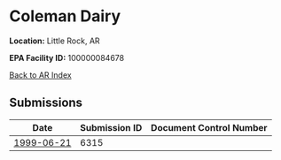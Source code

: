 # Coleman Dairy

**Location:** Little Rock, AR

**EPA Facility ID:** 100000084678

[Back to AR Index](../../index.md)

## Submissions

| Date | Submission ID | Document Control Number |
|------|--------------|-------------------------|
| [1999-06-21](submissions/6315.md) | 6315 |  |
